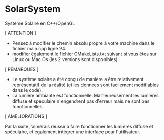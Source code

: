 # SolarSystem
Système Solaire en C++/OpenGL


[ ATTENTION ]

- Pensez à modifier le chemin absolu propre à votre machine dans le fichier main.cpp ligne 24.
- modifier également le fichier CMakeLists.txt suivant si vous êtes sur Linux ou Mac Os (les 2 versions sont disponibles)

[ REMARQUES ]
- Le système solaire a été conçu de manière a être relativement représentatif de la réalité (et les données sont facilement modifiables dans le code).
- La lumière ambiante est fonctionnelle. Malheureusement les lumières diffuse et spéculaire n'engendrent pas d'erreur mais ne sont pas fonctionnelles.

[ AMELIORATIONS ]

Par la suite j'aimerais réussir à faire fonctionner les lumières diffuse et spéculaire, et également intégrer une interface pour l'utilisateur.



